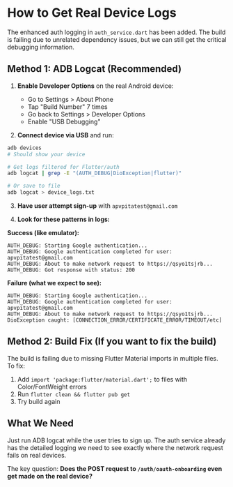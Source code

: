# How to Get Real Device Logs

The enhanced auth logging in `auth_service.dart` has been added. The build is failing due to unrelated dependency issues, but we can still get the critical debugging information.

## Method 1: ADB Logcat (Recommended)

1. **Enable Developer Options** on the real Android device:
   - Go to Settings > About Phone
   - Tap "Build Number" 7 times
   - Go back to Settings > Developer Options
   - Enable "USB Debugging"

2. **Connect device via USB** and run:
```bash
adb devices
# Should show your device

# Get logs filtered for Flutter/auth
adb logcat | grep -E "(AUTH_DEBUG|DioException|flutter)"

# Or save to file
adb logcat > device_logs.txt
```

3. **Have user attempt sign-up** with `apvpitatest@gmail.com`

4. **Look for these patterns in logs:**

**Success (like emulator):**
```
AUTH_DEBUG: Starting Google authentication...
AUTH_DEBUG: Google authentication completed for user: apvpitatest@gmail.com  
AUTH_DEBUG: About to make network request to https://qsyo1tsjrb...
AUTH_DEBUG: Got response with status: 200
```

**Failure (what we expect to see):**
```
AUTH_DEBUG: Starting Google authentication...
AUTH_DEBUG: Google authentication completed for user: apvpitatest@gmail.com
AUTH_DEBUG: About to make network request to https://qsyo1tsjrb...
DioException caught: [CONNECTION_ERROR/CERTIFICATE_ERROR/TIMEOUT/etc]
```

## Method 2: Build Fix (If you want to fix the build)

The build is failing due to missing Flutter Material imports in multiple files. To fix:

1. Add `import 'package:flutter/material.dart';` to files with Color/FontWeight errors
2. Run `flutter clean && flutter pub get`
3. Try build again

## What We Need

Just run ADB logcat while the user tries to sign up. The auth service already has the detailed logging we need to see exactly where the network request fails on real devices.

The key question: **Does the POST request to `/auth/oauth-onboarding` even get made on the real device?**